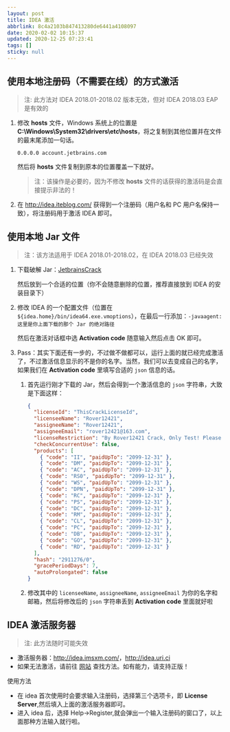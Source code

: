 ```yaml
---
layout: post
title: IDEA 激活
abbrlink: 8c4a2103b847413280de6441a4108097
date: 2020-02-02 10:15:37
updated: 2020-12-25 07:23:41
tags: []
sticky: null
---
```


## 使用本地注册码（不需要在线）的方式激活

> 注: 此方法对 IDEA 2018.01-2018.02 版本无效，但对 IDEA 2018.03 EAP 是有效的

1.  修改 **hosts** 文件，Windows 系统上的位置是 **C:\Windows\System32\drivers\etc\hosts**，将之复制到其他位置并在文件的最末尾添加一句话。

    ```hosts
    0.0.0.0 account.jetbrains.com
    ```

    然后将 **hosts** 文件复制到原本的位置覆盖一下就好。

    > 注：该操作是必要的，因为不修改 **hosts** 文件的话获得的激活码是会直接提示非法的！

1.  在 <http://idea.iteblog.com/> 获得到一个注册码（用户名和 PC 用户名保持一致），将注册码用于激活 IDEA 即可。

## 使用本地 Jar 文件

> 注：该方法适用于 IDEA 2018.01-2018.02，在 IDEA 2018.03 已经失效

1.  下载破解 Jar：[JetbrainsCrack](https://raw.githubusercontent.com/rxliuli/blog_binary_file/master/JrebelBrainsLicenseServerforJava-1.0-SNAPSHOT-jar-with-dependencies.jar)

    然后放到一个合适的位置（你不会随意删除的位置，推荐直接放到 IDEA 的安装目录下）

1.  修改 IDEA 的一个配置文件（位置在 `${idea.home}/bin/idea64.exe.vmoptions`），在最后一行添加：`-javaagent:这里是你上面下载的那个 Jar 的绝对路径`

    然后在激活对话框中选 **Activation code** 随意输入然后点击 OK 即可。

1.  Pass：其实下面还有一步的，不过做不做都可以，运行上面的就已经完成激活了，不过激活信息显示的不是你的名字。当然，我们可以去变成自己的名字，如果我们在 **Activation code** 里填写合适的 `json` 信息的话。

    1.  首先运行刚才下载的 Jar，然后会得到一个激活信息的 `json` 字符串，大致是下面这样：

        ```json
        {
          "licenseId": "ThisCrackLicenseId",
          "licenseeName": "Rover12421",
          "assigneeName": "Rover12421",
          "assigneeEmail": "rover12421@163.com",
          "licenseRestriction": "By Rover12421 Crack, Only Test! Please support genuine!!!",
          "checkConcurrentUse": false,
          "products": [
            { "code": "II", "paidUpTo": "2099-12-31" },
            { "code": "DM", "paidUpTo": "2099-12-31" },
            { "code": "AC", "paidUpTo": "2099-12-31" },
            { "code": "RS0", "paidUpTo": "2099-12-31" },
            { "code": "WS", "paidUpTo": "2099-12-31" },
            { "code": "DPN", "paidUpTo": "2099-12-31" },
            { "code": "RC", "paidUpTo": "2099-12-31" },
            { "code": "PS", "paidUpTo": "2099-12-31" },
            { "code": "DC", "paidUpTo": "2099-12-31" },
            { "code": "RM", "paidUpTo": "2099-12-31" },
            { "code": "CL", "paidUpTo": "2099-12-31" },
            { "code": "PC", "paidUpTo": "2099-12-31" },
            { "code": "DB", "paidUpTo": "2099-12-31" },
            { "code": "GO", "paidUpTo": "2099-12-31" },
            { "code": "RD", "paidUpTo": "2099-12-31" }
          ],
          "hash": "2911276/0",
          "gracePeriodDays": 7,
          "autoProlongated": false
        }
        ```

    1.  修改其中的 `licenseeName`, `assigneeName`, `assigneeEmail` 为你的名字和邮箱，然后将修改后的 `json` 字符串丢到 **Activation code** 里面就好啦

## IDEA 激活服务器

> 注: 此方法随时可能失效

- 激活服务器：<http://idea.imsxm.com/>，<http://idea.uri.ci>
- 如果无法激活，请前往 [网站](http://idea.imsxm.com/) 查找方法。如有能力，请支持正版！

使用方法

- 在 idea 首次使用时会要求输入注册码，选择第三个选项卡，即 **License Server**,然后填入上面的激活服务器即可。
- 进入 idea 后，选择 Help->Register,就会弹出一个输入注册码的窗口了，以上面那种方法输入就行啦。
